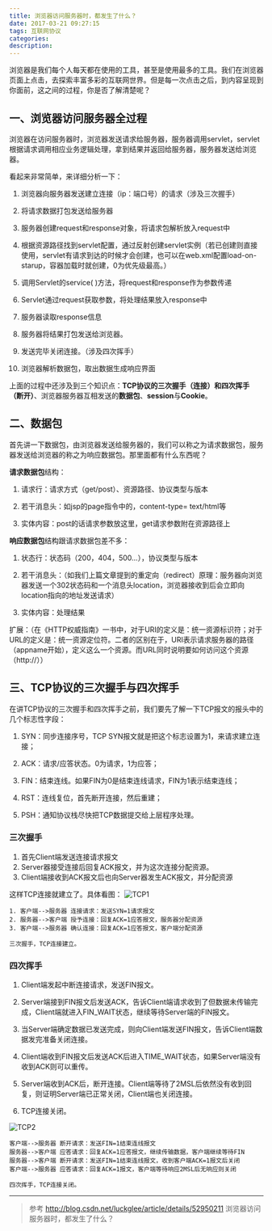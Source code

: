 ```yaml
---
title: 浏览器访问服务器时，都发生了什么？
date: 2017-03-21 09:27:15
tags: 互联网协议
categories: 
description:
---
```


浏览器是我们每个人每天都在使用的工具，甚至是使用最多的工具。我们在浏览器页面上点击，去探索丰富多彩的互联网世界。但是每一次点击之后，到内容呈现到你面前，这之间的过程，你是否了解清楚呢？

<!--more-->
## 一、浏览器访问服务器全过程
浏览器在访问服务器时，浏览器发送请求给服务器，服务器调用servlet，servlet根据请求调用相应业务逻辑处理，拿到结果并返回给服务器，服务器发送给浏览器。

看起来非常简单，来详细分析一下：

1. 浏览器向服务器发送建立连接（ip：端口号）的请求（涉及三次握手）

2. 将请求数据打包发送给服务器

3. 服务器创建request和response对象，将请求包解析放入request中

4. 根据资源路径找到servlet配置，通过反射创建servlet实例（若已创建则直接使用，servlet有请求到达的时候才会创建，也可以在web.xml配置load-on-starup，容器加载时就创建，0为优先级最高。）

5. 调用Servlet的service( )方法，将request和response作为参数传递

6. Servlet通过request获取参数，将处理结果放入response中

7. 服务器读取response信息

8. 服务器将结果打包发送给浏览器。

9. 发送完毕关闭连接。（涉及四次挥手）

10. 浏览器解析数据包，取出数据生成响应界面


上面的过程中还涉及到三个知识点：**TCP协议的三次握手（连接）**和**四次挥手（断开）**、浏览器服务器互相发送的**数据包**、**session**与**Cookie**。

## 二、数据包

首先讲一下数据包，由浏览器发送给服务器的，我们可以称之为请求数据包，服务器发送给浏览器的称之为响应数据包。那里面都有什么东西呢？
 
**请求数据包**结构：

1. 请求行：请求方式（get/post）、资源路径、协议类型与版本

2. 若干消息头：如jsp的page指令中的，content-type= text/html等

3. 实体内容：post的话请求参数放这里，get请求参数附在资源路径上

**响应数据包**结构跟请求数据包差不多：

1. 状态行：状态码（200，404，500...），协议类型与版本

2. 若干消息头：（如我们上篇文章提到的重定向（redirect）原理：服务器向浏览器发送一个302状态码和一个消息头location，浏览器接收到后会立即向location指向的地址发送请求）

3. 实体内容：处理结果



扩展：（在《HTTP权威指南》一书中，对于URI的定义是：统一资源标识符；对于URL的定义是：统一资源定位符。二者的区别在于，URI表示请求服务器的路径（appname开始），定义这么一个资源。而URL同时说明要如何访问这个资源（http://））


## 三、TCP协议的三次握手与四次挥手
在讲TCP协议的三次握手和四次挥手之前，我们要先了解一下TCP报文的报头中的几个标志性字段：

1. SYN：同步连接序号，TCP SYN报文就是把这个标志设置为1，来请求建立连接；

2. ACK：请求/应答状态。0为请求，1为应答；

3. FIN：结束连线。如果FIN为0是结束连线请求，FIN为1表示结束连线；

4. RST：连线复位，首先断开连接，然后重建；

5. PSH：通知协议栈尽快把TCP数据提交给上层程序处理。



### **三次握手**

1. 首先Client端发送连接请求报文
2. Server器接受连接后回复ACK报文，并为这次连接分配资源。
3. Client端接收到ACK报文后也向Server器发生ACK报文，并分配资源

这样TCP连接就建立了。具体看图：
![TCP1](http://p1.bpimg.com/588729/f8744dd058372b59.png)

```
1. 客户端-->服务器 连接请求：发送SYN=1请求报文
2. 服务器-->客户端 授予连接：回复ACK=1应答报文，服务器分配资源
3. 客户端-->服务器 确认连接：回复ACK=1应答报文，客户端分配资源

三次握手，TCP连接建立。
```



 
 

### 四次挥手

1. Client端发起中断连接请求，发送FIN报文。

2. Server端接到FIN报文后发送ACK，告诉Client端请求收到了但数据未传输完成，Client端就进入FIN_WAIT状态，继续等待Server端的FIN报文。

3. 当Server端确定数据已发送完成，则向Client端发送FIN报文，告诉Client端数据发完准备关闭连接。

4. Client端收到FIN报文后发送ACK后进入TIME_WAIT状态，如果Server端没有收到ACK则可以重传。

5. Server端收到ACK后，断开连接。Client端等待了2MSL后依然没有收到回复，则证明Server端已正常关闭，Client端也关闭连接。

6. TCP连接关闭。
        
![TCP2](http://p1.bpimg.com/588729/f4de866c15521120.jpg)



```
客户端-->服务器 断开请求：发送FIN=1结束连线报文
服务器-->客户端 应答请求：回复ACK=1应答报文，继续传输数据，客户端继续等待FIN
服务器-->客户端 断开请求：发送FIN=1结束连线报文，收到客户端ACK=1报文后关闭
客户端-->服务器 应答请求：回复ACK=1报文，客户端等待响应2MSL后无响应则关闭

四次挥手，TCP连接关闭。
```


---


>参考
>http://blog.csdn.net/luckglee/article/details/52950211
浏览器访问服务器时，都发生了什么？

<!--more-->